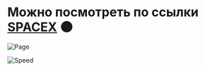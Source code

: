 # Можно посмотреть по ссылки [SPACEX](https://talashov.github.io/spacex/) :new_moon:

![Page]([https://s251vla.storage.yandex.net/rdisk/15ac2d7e0cf32d5bccbb801946511e1321a8cefb0d3cc387f3392397e9956474/62a74719/p_pqhwWPZTLFhV0SiQ_-vvw-nEenYGbPNXcMSGOcQ4oycKBBeXTMW6TJTY78RcyfS6BByH6miZEX35pUEwzuAQ==?uid=955968422&filename=photo_2022-05-25_17-03-25.jpg&disposition=inline&hash=&limit=0&content_type=image%2Fjpeg&owner_uid=955968422&fsize=29231&hid=a6c5c7648c5066d382ab3bd6981383fd&media_type=image&tknv=v2&etag=a510cb7d342ec2d0c992131a8e73e3cf&rtoken=4xMKP3FMV3hS&force_default=yes&ycrid=na-cad5069550022edf2e2dbf275ee74163-downloader9e&ts=5e154f49d3840&s=c97c1869189907dabc2a4d1d18adf6fd154317e67f367f522c0812722a381358&pb=U2FsdGVkX1--mfitvM3dJujoOMd-1hPkUUSPjNMlHi80QG7H4CNn8j-5lZ4cGADU1CnJcZFcuvxIkzCYyss0fz4Cih6t06sjVXIh8L4XYP4](https://s744sas.storage.yandex.net/rdisk/e67a574a54b82e3bd0bd91ed1ec4fc92408f7d132d09dd4ff6d3f8e07af73080/62ae3023/p_pqhwWPZTLFhV0SiQ_-vvw-nEenYGbPNXcMSGOcQ4oycKBBeXTMW6TJTY78RcyfS6BByH6miZEX35pUEwzuAQ==?uid=955968422&filename=photo_2022-05-25_17-03-25.jpg&disposition=inline&hash=&limit=0&content_type=image%2Fjpeg&owner_uid=955968422&fsize=29231&hid=a6c5c7648c5066d382ab3bd6981383fd&media_type=image&tknv=v2&etag=a510cb7d342ec2d0c992131a8e73e3cf&rtoken=jGSIgViJrS7m&force_default=yes&ycrid=na-d6e35b32520e8cb8918ed2172ba12350-downloader4e&ts=5e1be66020ec0&s=5343e3fc657bc8528aa19484abc0a312ec8f8cf5ab9e3411190551a28621e546&pb=U2FsdGVkX18MrG_njqU7joMjg2YjhyToCMZ7xglWRONQAZ8Z9XPX5RgQyyZCxf-gD2cpuzOSBKtoTDM0xmGq3ASLleNBjxNBjb4u-4IKs8U))

![Speed](https://s101vla.storage.yandex.net/rdisk/8d061bff1343efc822d7d7de59c0620815e16bc6b30f2c2965f60147e9c98138/62a9faae/p_pqhwWPZTLFhV0SiQ_-vvCFGV08plIfOAZpXqnap0nlQqYO0ukpKw7lm7Wb90GfnJyi9HAcq0o2Qgb0p94rMA==?uid=955968422&filename=PageSpeed-2.png&disposition=inline&hash=&limit=0&content_type=image%2Fpng&owner_uid=955968422&fsize=140826&hid=0b927f1b264168702b52a2036628be79&media_type=image&tknv=v2&etag=82d3866e69e16956371fa9ca6b23e461&rtoken=pkbtbuLoIabT&force_default=yes&ycrid=na-a296dba626d4f7d52361e3887f079e4e-downloader11f&ts=5e17e2d518780&s=6264ee95fd35ed817aa7d1285dc61e8806d9844b5d2ca64a3366742cf6d0a901&pb=U2FsdGVkX1-UB2h_g8UMT-tSbQwwfctF-Sj3cmDt9F7PcpVqdA2qm33cj4mcXiQwIp_OD8mZuvy-yyVtZu0rboVni2vIwWKQ3Q9S8g4RVi4)
